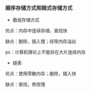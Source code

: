 ### 顺序存储方式和链式存储方式

- 数组存储方式

优点：内存中连续存储，查找快

缺点：删除，插入慢；经常内存溢出

ps：计算机理论上不能存在大片连续内存

- 链表

优点：使用零散内存；删除，插入快

缺点：查找，修改慢


